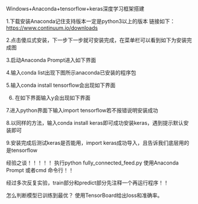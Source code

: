 
Windows+Anaconda+tensorflow+keras深度学习框架搭建

1.下载安装Anaconda记住支持版本一定是python3以上的版本
链接如下：https://www.continuum.io/downloads

2.点击傻瓜式安装，下一步下一步就可安装完成，在菜单栏可以看到如下为安装完成图

3.启动Anaconda Prompt进入如下界面

4.输入conda list出现下图所示anaconda已安装的程序包

5.输入conda install tensorflow会出现如下界面

6. 在如下界面输入y会出现如下界面

7.进入python界面下输入import tensorflow若不报错说明安装成功

8.以同样的方法，输入conda install keras即可成功安装keras，遇到提示默认安装即可

9.安装完成后测试keras是否能用，import keras成功导入，且告诉我们底层用的是tensorflow


经验之谈！！！！！
执行python fully_connected_feed.py 使用Anaconda Prompt 或者cmd 命令行！！

经过多次反复实验，train部分和predict部分先注释一个再运行程序！！

怎么判断模型已训练到最优？
使用TensorBoard给出loss和准确率。

